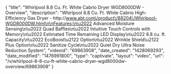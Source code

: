 {
    "title": "Whirlpool 8.8 Cu. Ft. White Cabrio Dryer WGD8000DW - Overview",
    "description": "Whirlpool 8.8 Cu. Ft. White Cabrio High-Efficiency Gas Dryer  - http:\/\/www.abt.com\/product\/88204\/Whirlpool-WGD8000DW.html\n\nFeatures:\n\u2022 Advanced Moisture Sensing\n\u2022 Quad Baffles\n\u2022 Intuitive Touch Controls with Memory\n\u2022 Estimated Time Remaining LED Display\n\u2022 8.8 cu. ft. Capacity\n\u2022 EcoBoost\u2122 Option\n\u2022 Wrinkle Shield\u2122 Plus Option\n\u2022 Sanitize Cycle\n\u2022 Quiet Dry Ultra Noise Reduction System",
    "videoid": "69863908",
    "date_created": "1428069293",
    "date_modified": "1476991800",
    "type": "captivate",
    "layout": "video",
    "url": "\/v\/whirlpool-8-8-cu-ft-white-cabrio-dryer-wgd8000dw-overview\/69863908"
}